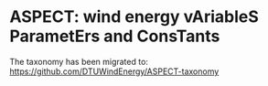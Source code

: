 # ASPECT: wind energy v**A**riable**S** **P**aramet**E**rs and **C**ons**T**ants
The taxonomy has been migrated to: https://github.com/DTUWindEnergy/ASPECT-taxonomy